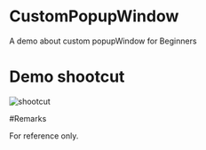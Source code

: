 # CustomPopupWindow

A demo about custom popupWindow for Beginners

# Demo shootcut

 
![shootcut](https://github.com/swallowwyg/CustomPopupWindow/master/CustomPopupWindow/shootcut.png)


#Remarks

For reference only.